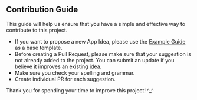 ## Contribution Guide

This guide will help us ensure that you have a simple and effective way to contribute to this project.

-   If you want to propose a new App Idea, please use the [Example Guide](./Example%20Guide.md) as a base template.
-   Before creating a Pull Request, please make sure that your suggestion is not already added to the project. You can submit an update if you believe it improves an existing idea.
-   Make sure you check your spelling and grammar.
-   Create individual PR for each suggestion.

Thank you for spending your time to improve this project! ^\_^
